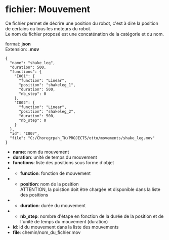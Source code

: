 # fichier: Mouvement
Ce fichier permet de décrire une position du robot, c'est à dire la position de certains ou tous les moteurs du robot.   
Le nom du fichier proposé est une concaténation de la catégorie et du nom.  

format: **json**  
Extension: **.mov**  


	{
	  "name": "shake_leg",
	  "duration": 500,
	  "functions": {
		"I001": {
		  "function": "Linear",
		  "position": "shakeleg_1",
		  "duration": 500,
		  "nb_step": 0
		},
		"I002": {
		  "function": "Linear",
		  "position": "shakeleg_2",
		  "duration": 500,
		  "nb_step": 0
		}
	  },
	  "id": "I007",
	  "file": "C:/Choregrpah_TK/PROJECTS/otto/movements/shake_leg.mov"
	}

* **name**: nom du mouvement
* **duration**: unité de temps du mouvement
* **functions**: liste des positions sous forme d'objet
* * **function**: fonction de mouvement
* * **position**: nom de la position    
ATTENTION, la poistion doit être chargée et disponible dans la liste des positions
* * **duration**: durée du mouvement
* * **nb_step**: nombre d'étape en fonction de la durée de la position et de l'unité de temps du mouvement (duration)
* **id**: id du mouvement dans la liste des mouvements
* **file**: chemin/nom_du_fichier.mov

